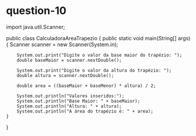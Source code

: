 # question-10
import java.util.Scanner;

public class CalculadoraAreaTrapezio {
    public static void main(String[] args) {
        Scanner scanner = new Scanner(System.in);
        
        System.out.print("Digite o valor da base maior do trapézio: ");
        double baseMaior = scanner.nextDouble();
        
        System.out.print("Digite o valor da altura do trapézio: ");
        double altura = scanner.nextDouble();
        
        double area = ((baseMaior + baseMenor) * altura) / 2;
        
        System.out.println("Valores inseridos:");
        System.out.println("Base Maior: " + baseMaior);
        System.out.println("Altura: " + altura);
        System.out.println("A área do trapézio é: " + area);
    }
}

